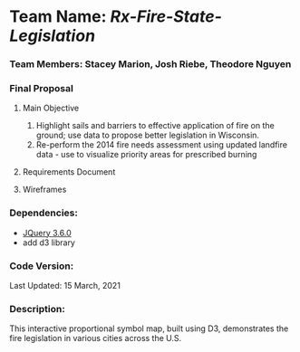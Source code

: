 # Team Name: *Rx-Fire-State-Legislation*

### Team Members: Stacey Marion, Josh Riebe, Theodore Nguyen

### Final Proposal
1. Main Objective
    1. Highlight sails and barriers to effective application of fire on the ground; use data to propose better legislation in Wisconsin.
    2. Re-perform the 2014 fire needs assessment using updated landfire data - use to visualize priority areas for prescribed burning
2. Requirements Document

3. Wireframes

### **Dependencies:**
* [JQuery 3.6.0](https://jquery.com/)
* add d3 library

### **Code Version:**
Last Updated: 15 March, 2021

### **Description:**
This interactive proportional symbol map, built using D3, demonstrates the fire legislation in various cities across the U.S.

